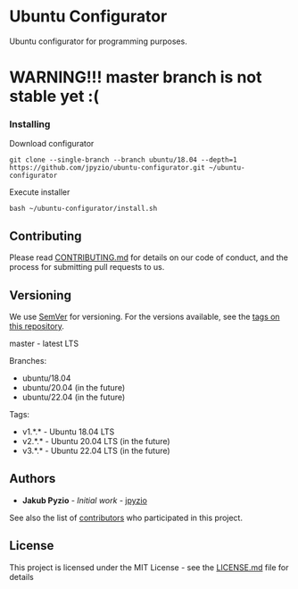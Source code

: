 # Ubuntu Configurator
Ubuntu configurator for programming purposes.

# WARNING!!! master branch is not stable yet :(

### Installing
Download configurator
```
git clone --single-branch --branch ubuntu/18.04 --depth=1 https://github.com/jpyzio/ubuntu-configurator.git ~/ubuntu-configurator
```

Execute installer
```
bash ~/ubuntu-configurator/install.sh
```

## Contributing
Please read [CONTRIBUTING.md](https://github.com/jpyzio/ubuntu-configurator/blob/master/CONTRIBUTING.md) for details on our code of conduct, and the process for submitting pull requests to us.

## Versioning
We use [SemVer](http://semver.org/) for versioning. For the versions available, see the [tags on this repository](https://github.com/jpyzio/ubuntu-configurator/tags). 

master - latest LTS

Branches:
 - ubuntu/18.04
 - ubuntu/20.04 (in the future)
 - ubuntu/22.04 (in the future)

Tags:
 - v1.\*.\* - Ubuntu 18.04 LTS
 - v2.\*.\* - Ubuntu 20.04 LTS (in the future)
 - v3.\*.\* - Ubuntu 22.04 LTS (in the future)

## Authors
* **Jakub Pyzio** - *Initial work* - [jpyzio](https://github.com/jpyzio)

See also the list of [contributors](https://github.com/jpyzio/ubuntu-configurator/contributors) who participated in this project.

## License
This project is licensed under the MIT License - see the [LICENSE.md](https://github.com/jpyzio/ubuntu-configurator/blob/master/LICENSE.md) file for details
